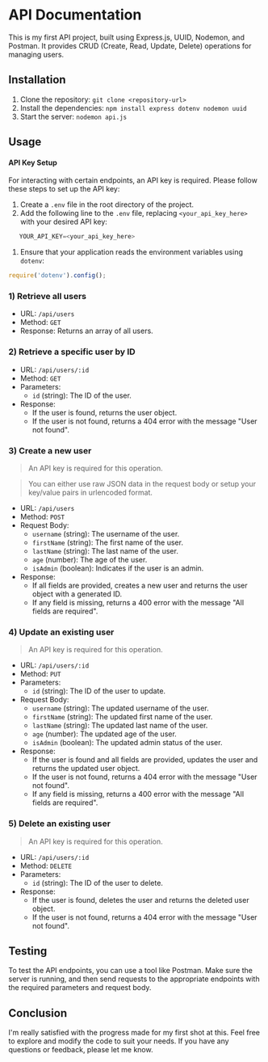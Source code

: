 # API Documentation
This is my first API project, built using Express.js, UUID, Nodemon, and Postman. It provides CRUD (Create, Read, Update, Delete) operations for managing users.

## Installation
1. Clone the repository:
   `git clone <repository-url>`
2. Install the dependencies:
   `npm install express dotenv nodemon uuid`
3. Start the server:
   `nodemon api.js`

## Usage

#### API Key Setup
For interacting with certain endpoints, an API key is required. Please follow these steps to set up the API key:
1. Create a `.env` file in the root directory of the project.
2. Add the following line to the `.env` file, replacing `<your_api_key_here>` with your desired API key:
```javascript
   YOUR_API_KEY=<your_api_key_here>
```
1. Ensure that your application reads the environment variables using `dotenv`:
```javascript
require('dotenv').config();
```


### 1) Retrieve all users
* URL: `/api/users`
* Method: `GET`
* Response: Returns an array of all users.

### 2) Retrieve a specific user by ID
* URL: `/api/users/:id`
* Method: `GET`
* Parameters:
  * `id` (string): The ID of the user.
* Response:
  * If the user is found, returns the user object.
  * If the user is not found, returns a 404 error with the message "User not found".

### 3) Create a new user
> An API key is required for this operation. 

> You can either use raw JSON data in the request body or setup your key/value pairs in urlencoded format.

* URL: `/api/users`
* Method: `POST`
* Request Body:
  * `username` (string): The username of the user.
  * `firstName` (string): The first name of the user.
  * `lastName` (string): The last name of the user.
  * `age` (number): The age of the user.
  * `isAdmin` (boolean): Indicates if the user is an admin.
* Response:
  * If all fields are provided, creates a new user and returns the user object with a generated ID.
  * If any field is missing, returns a 400 error with the message "All fields are required".

### 4) Update an existing user
> An API key is required for this operation.

* URL: `/api/users/:id`
* Method: `PUT`
* Parameters:
  * `id` (string): The ID of the user to update.
* Request Body:
  * `username` (string): The updated username of the user.
  * `firstName` (string): The updated first name of the user.
  * `lastName` (string): The updated last name of the user.
  * `age` (number): The updated age of the user.
  * `isAdmin` (boolean): The updated admin status of the user.
* Response:
  * If the user is found and all fields are provided, updates the user and returns the updated user object.
  * If the user is not found, returns a 404 error with the message "User not found".
  * If any field is missing, returns a 400 error with the message "All fields are required".

### 5) Delete an existing user
> An API key is required for this operation.

* URL: `/api/users/:id`
* Method: `DELETE`
* Parameters:
  * `id` (string): The ID of the user to delete.
* Response:
  * If the user is found, deletes the user and returns the deleted user object.
  * If the user is not found, returns a 404 error with the message "User not found".

## Testing
To test the API endpoints, you can use a tool like Postman. Make sure the server is running, and then send requests to the appropriate endpoints with the required parameters and request body.

## Conclusion
I'm really satisfied with the progress made for my first shot at this. Feel free to explore and modify the code to suit your needs. If you have any questions or feedback, please let me know.
